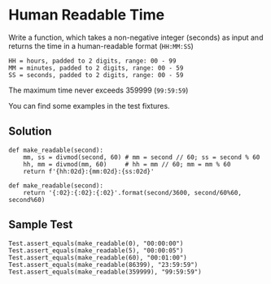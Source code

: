 # Human Readable Time
Write a function, which takes a non-negative integer (seconds) as input and returns the time in a human-readable format (`HH:MM:SS`)
```
HH = hours, padded to 2 digits, range: 00 - 99
MM = minutes, padded to 2 digits, range: 00 - 59
SS = seconds, padded to 2 digits, range: 00 - 59
```
The maximum time never exceeds 359999 (`99:59:59`)

You can find some examples in the test fixtures.

## Solution
```
def make_readable(second):
    mm, ss = divmod(second, 60) # mm = second // 60; ss = second % 60
    hh, mm = divmod(mm, 60)     # hh = mm // 60; mm = mm % 60
    return f'{hh:02d}:{mm:02d}:{ss:02d}'
```
```
def make_readable(second):
    return '{:02}:{:02}:{:02}'.format(second/3600, second/60%60, second%60)
```

## Sample Test
```
Test.assert_equals(make_readable(0), "00:00:00")
Test.assert_equals(make_readable(5), "00:00:05")
Test.assert_equals(make_readable(60), "00:01:00")
Test.assert_equals(make_readable(86399), "23:59:59")
Test.assert_equals(make_readable(359999), "99:59:59")
```